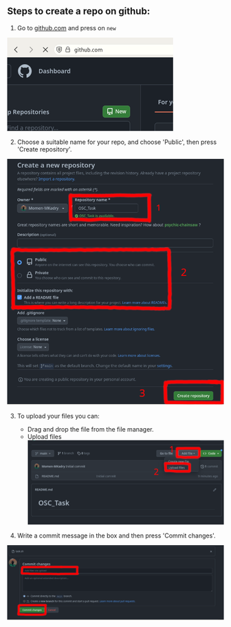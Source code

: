 ## Steps to create a repo on github:

1. Go to [github.com](https://github.com) and press on `new`

![new button](imgs/githubNewRepo.png)


2. Choose a suitable name for your repo, and choose 'Public', then press 'Create repository'.

![repo creation](imgs/repoMenu.png)


3. To upload your files you can:
    * Drag and drop the file from the file manager.
    * Upload files
    ![fileUpload](imgs/addFiles.png)

4. Write a commit message in the box and then press 'Commit changes'.

![commit](imgs/commit.png)